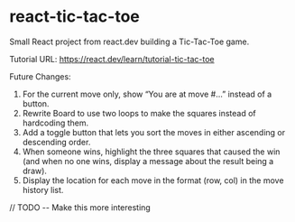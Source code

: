 # react-tic-tac-toe
Small React project from react.dev building a Tic-Tac-Toe game.

Tutorial URL: https://react.dev/learn/tutorial-tic-tac-toe

Future Changes: 
1. For the current move only, show “You are at move #…” instead of a button.
2. Rewrite Board to use two loops to make the squares instead of hardcoding them.
3. Add a toggle button that lets you sort the moves in either ascending or descending order.
4. When someone wins, highlight the three squares that caused the win (and when no one wins, display a message about the result being a draw).
5. Display the location for each move in the format (row, col) in the move history list.

// TODO -- Make this more interesting
